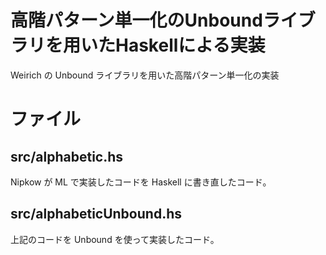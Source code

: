 # 高階パターン単一化のUnboundライブラリを用いたHaskellによる実装

Weirich の Unbound ライブラリを用いた高階パターン単一化の実装

# ファイル
## src/alphabetic.hs
Nipkow が ML で実装したコードを Haskell に書き直したコード。
## src/alphabeticUnbound.hs
上記のコードを Unbound を使って実装したコード。
